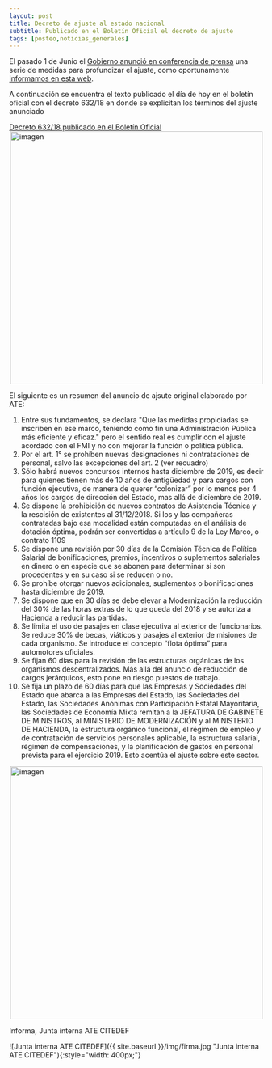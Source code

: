```yaml
---
layout: post
title: Decreto de ajuste al estado nacional
subtitle: Publicado en el Boletín Oficial el decreto de ajuste
tags: [posteo,noticias_generales]
---
```




El pasado 1 de Junio el [Gobierno anunció en conferencia de prensa](https://www.youtube.com/watch?v=C-s-noYA4Z4) una serie de medidas para profundizar el ajuste, como oportunamente [informamos en esta web](/2018-06-06-01-p01-nuevo-ajuste/).

A continuación se encuentra el texto publicado el día de hoy en el boletín oficial con el decreto 632/18 en donde se explicitan los términos del ajuste anunciado


<div class="alert alert-info" role="alert">
<a href="https://www.boletinoficial.gob.ar/#!DetalleNorma/187783/20180710">Decreto 632/18 publicado en el Boletín Oficial</a>
</div>


<object data="{{ site.baseurl }}/docs/20180710_decreto_632.pdf" type="application/pdf" style="width: 100%; height: 80vh;" >
  <a href="{{ site.baseurl }}/img/20180710_decreto_632.pdf">
    <img src="{{ site.baseurl }}/docs/20180710_decreto_632.png" alt="imagen" title="decreto_632" style="display: block; margin-left: auto; margin-right: auto; width: 500px;">
  </a>
</object>



El siguiente es un resumen del anuncio de ajsute original elaborado por ATE:

1. Entre sus fundamentos, se declara "Que las medidas propiciadas se inscriben en ese marco, teniendo como fin una Administración Pública más eficiente y eficaz." pero el sentido real es cumplir con el ajuste acordado con el FMI y no con mejorar la función o política pública.
2. Por el art. 1° se prohíben nuevas designaciones ni contrataciones de personal, salvo las excepciones del art. 2 (ver recuadro)
3. Sólo habrá nuevos concursos internos hasta diciembre de 2019, es decir para quienes tienen más de 10 años de antigüedad y para cargos con función ejecutiva, de manera de querer “colonizar” por lo menos por 4 años los cargos de dirección del Estado, mas allá de diciembre de 2019.
4. Se dispone la prohibición de nuevos contratos de Asistencia Técnica y la rescisión de existentes al 31/12/2018. Si los y las compañeras contratadas bajo esa modalidad están computadas en el análisis de dotación óptima, podrán ser convertidas a artículo 9 de la Ley Marco, o contrato 1109
5. Se dispone una revisión por 30 días de la Comisión Técnica de Política Salarial de bonificaciones, premios, incentivos o suplementos salariales en dinero o en especie que se abonen para determinar si son procedentes y en su caso si se reducen o no.
6. Se prohíbe otorgar nuevos adicionales, suplementos o bonificaciones hasta diciembre de 2019.
7. Se dispone que en 30 días se debe elevar a Modernización la reducción del 30% de las horas extras de lo que queda del 2018 y se autoriza a Hacienda a reducir las partidas.
8. Se limita el uso de pasajes en clase ejecutiva al exterior de funcionarios. Se reduce 30% de becas, viáticos y pasajes al exterior de misiones de cada organismo. Se introduce el concepto “flota óptima” para automotores oficiales.
9. Se fijan 60 días para la revisión de las estructuras orgánicas de los organismos descentralizados. Más allá del anuncio de reducción de cargos jerárquicos, esto pone en riesgo puestos de trabajo.
10. Se fija un plazo de 60 días para que las Empresas y Sociedades del Estado que abarca a las Empresas del Estado, las Sociedades del Estado, las Sociedades Anónimas con Participación Estatal Mayoritaria, las Sociedades de Economía Mixta remitan a la JEFATURA DE GABINETE DE MINISTROS, al MINISTERIO DE MODERNIZACIÓN y al MINISTERIO DE HACIENDA, la estructura orgánico funcional, el régimen de empleo y de contratación de servicios personales aplicable, la estructura salarial, régimen de compensaciones, y la planificación de gastos en personal prevista para el ejercicio 2019. Esto acentúa el ajuste sobre este sector.



<object data="{{ site.baseurl }}/docs/20180710_resumen_ate_ajuste_632.pdf" type="application/pdf" style="width: 100%; height: 80vh;" >
  <a href="{{ site.baseurl }}/docs/20180710_resumen_ate_ajuste_632.pdf">
    <img src="{{ site.baseurl }}/img/20180710_resumen_ate_ajuste_632.pdf" alt="imagen" title="resumen" style="display: block; margin-left: auto; margin-right: auto; width: 500px;">
  </a>
</object>


Informa, Junta interna ATE CITEDEF


![Junta interna ATE CITEDEF]({{ site.baseurl }}/img/firma.jpg "Junta interna ATE CITEDEF"){:style="width: 400px;"}
